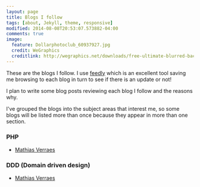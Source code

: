 ```yaml
---
layout: page
title: Blogs I follow
tags: [about, Jekyll, theme, responsive]
modified: 2014-08-08T20:53:07.573882-04:00
comments: true
image:
  feature: Dollarphotoclub_60937927.jpg
  credit: WeGraphics
  creditlink: http://wegraphics.net/downloads/free-ultimate-blurred-background-pack/
---
```


These are the blogs I follow. I use [feedly](http://www.feedly.com) which is an excellent tool saving me browsing to
each blog in turn to see if there is an update or not!

I plan to write some blog posts reviewing each blog I follow and the reasons why.

I've grouped the blogs into the subject areas that interest me, so some blogs will be listed more than once because they appear in more than one section.

### PHP
* [Mathias Verraes](http://verraes.net/#blog)


### DDD (Domain driven design)
* [Mathias Verraes](http://verraes.net/#blog)
